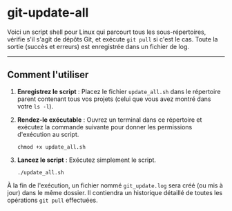 # git-update-all
Voici un script shell pour Linux qui parcourt tous les sous-répertoires, vérifie s'il s'agit de dépôts Git, et exécute `git pull` si c'est le cas. Toute la sortie (succès et erreurs) est enregistrée dans un fichier de log.

-----

## Comment l'utiliser

1.  **Enregistrez le script** : Placez le fichier `update_all.sh` dans le répertoire parent contenant tous vos projets (celui que vous avez montré dans votre `ls -l`).

2.  **Rendez-le exécutable** : Ouvrez un terminal dans ce répertoire et exécutez la commande suivante pour donner les permissions d'exécution au script.

    ```shell
    chmod +x update_all.sh
    ```

3.  **Lancez le script** : Exécutez simplement le script.

    ```shell
    ./update_all.sh
    ```

À la fin de l'exécution, un fichier nommé `git_update.log` sera créé (ou mis à jour) dans le même dossier. Il contiendra un historique détaillé de toutes les opérations `git pull` effectuées.
